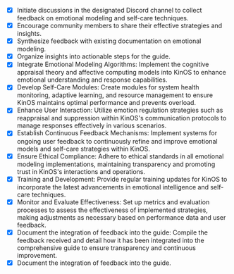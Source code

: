 - [x] Initiate discussions in the designated Discord channel to collect feedback on emotional modeling and self-care techniques.
- [x] Encourage community members to share their effective strategies and insights.
- [x] Synthesize feedback with existing documentation on emotional modeling.
- [x] Organize insights into actionable steps for the guide.
- [x] Integrate Emotional Modeling Algorithms: Implement the cognitive appraisal theory and affective computing models into KinOS to enhance emotional understanding and response capabilities.
- [x] Develop Self-Care Modules: Create modules for system health monitoring, adaptive learning, and resource management to ensure KinOS maintains optimal performance and prevents overload.
- [x] Enhance User Interaction: Utilize emotion regulation strategies such as reappraisal and suppression within KinOS's communication protocols to manage responses effectively in various scenarios.
- [x] Establish Continuous Feedback Mechanisms: Implement systems for ongoing user feedback to continuously refine and improve emotional models and self-care strategies within KinOS.
- [x] Ensure Ethical Compliance: Adhere to ethical standards in all emotional modeling implementations, maintaining transparency and promoting trust in KinOS's interactions and operations.
- [x] Training and Development: Provide regular training updates for KinOS to incorporate the latest advancements in emotional intelligence and self-care techniques.
- [x] Monitor and Evaluate Effectiveness: Set up metrics and evaluation processes to assess the effectiveness of implemented strategies, making adjustments as necessary based on performance data and user feedback.
- [x] Document the integration of feedback into the guide: Compile the feedback received and detail how it has been integrated into the comprehensive guide to ensure transparency and continuous improvement.
- [x] Document the integration of feedback into the guide.